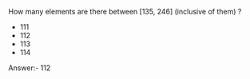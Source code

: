 How many elements are there between [135, 246] (inclusive of them) ?

* 111
* 112
* 113
* 114

Answer:- 112